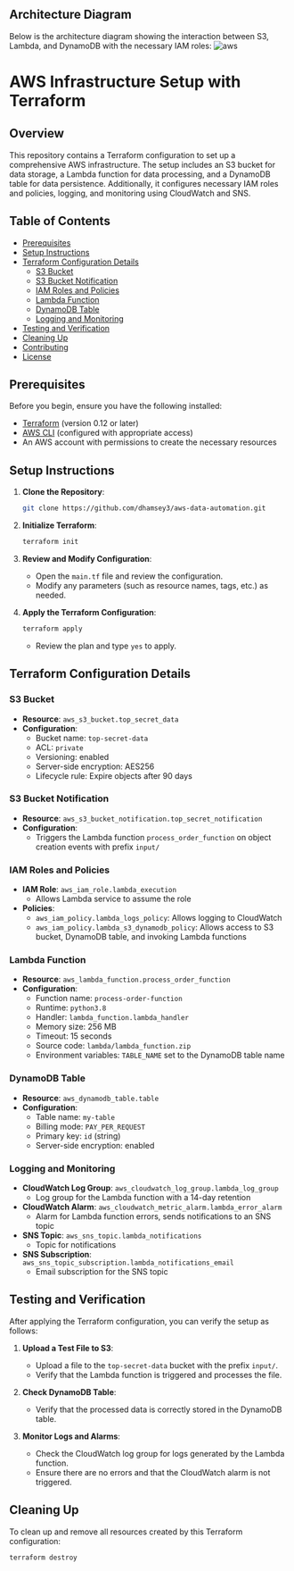 

## Architecture Diagram

Below is the architecture diagram showing the interaction between S3, Lambda, and DynamoDB with the necessary IAM roles:
![aws](https://github.com/dhamsey3/aws-s3-lambda-dynamodb-terraform/assets/73405591/f4259100-777e-482c-96d2-28a668abff26)


# AWS Infrastructure Setup with Terraform

## Overview

This repository contains a Terraform configuration to set up a comprehensive AWS infrastructure. The setup includes an S3 bucket for data storage, a Lambda function for data processing, and a DynamoDB table for data persistence. Additionally, it configures necessary IAM roles and policies, logging, and monitoring using CloudWatch and SNS.

## Table of Contents

- [Prerequisites](#prerequisites)
- [Setup Instructions](#setup-instructions)
- [Terraform Configuration Details](#terraform-configuration-details)
  - [S3 Bucket](#s3-bucket)
  - [S3 Bucket Notification](#s3-bucket-notification)
  - [IAM Roles and Policies](#iam-roles-and-policies)
  - [Lambda Function](#lambda-function)
  - [DynamoDB Table](#dynamodb-table)
  - [Logging and Monitoring](#logging-and-monitoring)
- [Testing and Verification](#testing-and-verification)
- [Cleaning Up](#cleaning-up)
- [Contributing](#contributing)
- [License](#license)

## Prerequisites

Before you begin, ensure you have the following installed:

- [Terraform](https://www.terraform.io/downloads.html) (version 0.12 or later)
- [AWS CLI](https://aws.amazon.com/cli/) (configured with appropriate access)
- An AWS account with permissions to create the necessary resources

## Setup Instructions

1. **Clone the Repository**:
    ```sh
    git clone https://github.com/dhamsey3/aws-data-automation.git
    ```

2. **Initialize Terraform**:
    ```sh
    terraform init
    ```

3. **Review and Modify Configuration**:
    - Open the `main.tf` file and review the configuration.
    - Modify any parameters (such as resource names, tags, etc.) as needed.

4. **Apply the Terraform Configuration**:
    ```sh
    terraform apply
    ```
    - Review the plan and type `yes` to apply.

## Terraform Configuration Details

### S3 Bucket

- **Resource**: `aws_s3_bucket.top_secret_data`
- **Configuration**:
  - Bucket name: `top-secret-data`
  - ACL: `private`
  - Versioning: enabled
  - Server-side encryption: AES256
  - Lifecycle rule: Expire objects after 90 days

### S3 Bucket Notification

- **Resource**: `aws_s3_bucket_notification.top_secret_notification`
- **Configuration**:
  - Triggers the Lambda function `process_order_function` on object creation events with prefix `input/`

### IAM Roles and Policies

- **IAM Role**: `aws_iam_role.lambda_execution`
  - Allows Lambda service to assume the role
- **Policies**:
  - `aws_iam_policy.lambda_logs_policy`: Allows logging to CloudWatch
  - `aws_iam_policy.lambda_s3_dynamodb_policy`: Allows access to S3 bucket, DynamoDB table, and invoking Lambda functions

### Lambda Function

- **Resource**: `aws_lambda_function.process_order_function`
- **Configuration**:
  - Function name: `process-order-function`
  - Runtime: `python3.8`
  - Handler: `lambda_function.lambda_handler`
  - Memory size: 256 MB
  - Timeout: 15 seconds
  - Source code: `lambda/lambda_function.zip`
  - Environment variables: `TABLE_NAME` set to the DynamoDB table name

### DynamoDB Table

- **Resource**: `aws_dynamodb_table.table`
- **Configuration**:
  - Table name: `my-table`
  - Billing mode: `PAY_PER_REQUEST`
  - Primary key: `id` (string)
  - Server-side encryption: enabled

### Logging and Monitoring

- **CloudWatch Log Group**: `aws_cloudwatch_log_group.lambda_log_group`
  - Log group for the Lambda function with a 14-day retention
- **CloudWatch Alarm**: `aws_cloudwatch_metric_alarm.lambda_error_alarm`
  - Alarm for Lambda function errors, sends notifications to an SNS topic
- **SNS Topic**: `aws_sns_topic.lambda_notifications`
  - Topic for notifications
- **SNS Subscription**: `aws_sns_topic_subscription.lambda_notifications_email`
  - Email subscription for the SNS topic

## Testing and Verification

After applying the Terraform configuration, you can verify the setup as follows:

1. **Upload a Test File to S3**:
    - Upload a file to the `top-secret-data` bucket with the prefix `input/`.
    - Verify that the Lambda function is triggered and processes the file.

2. **Check DynamoDB Table**:
    - Verify that the processed data is correctly stored in the DynamoDB table.

3. **Monitor Logs and Alarms**:
    - Check the CloudWatch log group for logs generated by the Lambda function.
    - Ensure there are no errors and that the CloudWatch alarm is not triggered.

## Cleaning Up

To clean up and remove all resources created by this Terraform configuration:

```sh
terraform destroy
